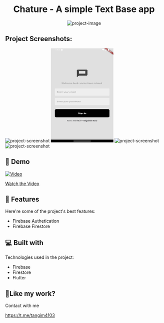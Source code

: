 <h1 align="center" id="title">Chature - A simple Text Base app</h1>

<p align="center"><img src="https://socialify.git.ci/imtangim/portfolio/image?language=1&name=1&owner=1&pattern=Solid&stargazers=1&theme=Auto" alt="project-image"></p>

<p id="description"></p>

<h2>Project Screenshots:</h2>

<img src="./assets/1.png" alt="project-screenshot" width="200" height="300/"> <img src="https://raw.githubusercontent.com/imtangim/chat_app/master/assets/1.png" alt="project-screenshot" width="200" height="300/"> <img src="./assets/3.png" alt="project-screenshot" width="200" height="300/"> <img src="./assets/4.JPG" alt="project-screenshot" width="600" height="500/">

<h2>🚀 Demo</h2>

[![Video](https://img.youtube.com/vi/vuGF1sW_yiI/maxresdefault.jpg)](https://www.youtube.com/watch?v=vuGF1sW_yiI)

[Watch the Video](https://youtu.be/vuGF1sW_yiI)

<h2>🧐 Features</h2>

Here're some of the project's best features:

- Firebase Authetication
- Firebase Firestore

<h2>💻 Built with</h2>

Technologies used in the project:

- Firebase
- Firestore
- Flutter

<h2>💖Like my work?</h2>

Contact with me<p>https://t.me/tangim4103</p>
